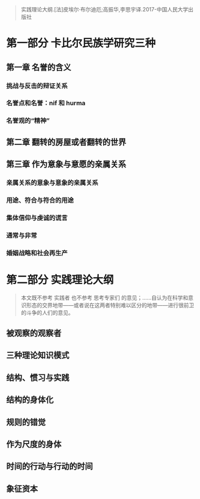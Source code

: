 > 实践理论大纲.[法]皮埃尔·布尔迪厄;高振华,李思宇译.2017-中国人民大学出版社

# 第一部分 卡比尔民族学研究三种

## 第一章 名誉的含义

### 挑战与反击的辩证关系

### 名誉点和名誉：nif 和 hurma

### 名誉观的“精神”

## 第二章 翻转的房屋或者翻转的世界

## 第三章 作为意象与意愿的亲属关系

### 亲属关系的意象与意象的亲属关系

### 用途、符合与符合的用途

### 集体信仰与虔诚的谎言

### 通常与非常

### 婚姻战略和社会再生产




# 第二部分 实践理论大纲

>本文既不参考 实践者 也不参考 思考专家们 的意见；……自认为在科学和意识形态的交界地带——或者说在这两者特别难以区分的地带——进行很前卫的斗争的人们的意见。





## 被观察的观察者

## 三种理论知识模式

## 结构、惯习与实践

## 结构的身体化

## 规则的错觉

## 作为尺度的身体

## 时间的行动与行动的时间

## 象征资本


